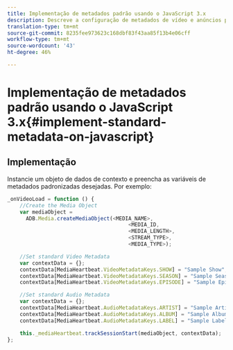 ```yaml
---
title: Implementação de metadados padrão usando o JavaScript 3.x
description: Descreve a configuração de metadados de vídeo e anúncios padrão a serem enviados com chamadas de rastreamento em aplicativos do navegador (JS).
translation-type: tm+mt
source-git-commit: 8235fee973623c168dbf83f43aa85f13b4e06cff
workflow-type: tm+mt
source-wordcount: '43'
ht-degree: 46%

---
```



# Implementação de metadados padrão usando o JavaScript 3.x{#implement-standard-metadata-on-javascript}

## Implementação

Instancie um objeto de dados de contexto e preencha as variáveis de metadados padronizadas desejadas. Por exemplo:

```js
_onVideoLoad = function () {
    //Create the Media Object
    var mediaObject =
      ADB.Media.createMediaObject(<MEDIA_NAME>,
                                       <MEDIA_ID,
                                       <MEDIA_LENGTH>,
                                       <STREAM_TYPE>,
                                       <MEDIA_TYPE>);

    //Set standard Video Metadata
    var contextData = {};
    contextData[MediaHeartbeat.VideoMetadataKeys.SHOW] = "Sample Show";
    contextData[MediaHeartbeat.VideoMetadataKeys.SEASON] = "Sample Season";
    contextData[MediaHeartbeat.VideoMetadataKeys.EPISODE] = "Sample Episode";

    //Set standard Audio Metadata
    var contextData = {};
    contextData[MediaHeartbeat.AudioMetadataKeys.ARTIST] = "Sample Artist";
    contextData[MediaHeartbeat.AudioMetadataKeys.ALBUM] = "Sample Album";
    contextData[MediaHeartbeat.AudioMetadataKeys.LABEL] = "Sample Label";

    this._mediaHeartbeat.trackSessionStart(mediaObject, contextData);
};
```
